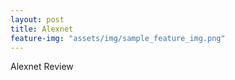 ```yaml
---
layout: post
title: Alexnet
feature-img: "assets/img/sample_feature_img.png"
---
```


Alexnet Review
